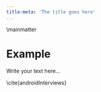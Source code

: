 ```yaml
---
title-meta: 'The title goes here'
...
```

\mainmatter

# Example 

Write your text here... 

\cite{androidInterviews}